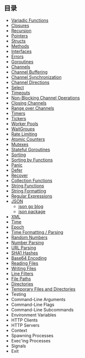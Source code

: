 ## 目录

- [Variadic Functions](VariadicFunctions/v_func.go)
- [Closures](closure/closures.go)
- [Recursion](recursion/recursion.go)
- [Pointers](pointers/pointers.go)
- [Structs](e_struct/e_struct.go)
- [Methods](methods/methods.go)
- [Interfaces](interface_e/e_interface.go)
- [Errors](e_errors/eerrors.go)
- [Goroutines](e_gorotine/e_groutine.go)
- [Channels](e_channels/e_channels.go)
- [Channel Buffering](channel_buf/channe_buf.go)
- [Channel Synchronization](channel_sync/channel_sync.go)
- [Channel Directions](channel_directions/channel_direction.go)
- [Select](e_select/e_select.go)
- [Timeouts](e_timeout/e_timeout.go)
- [Non-Blocking Channel Operations](none_block_channel_op/none_block_chan_operation.go)
- [Closing Channels](close_channel/close_channel.go)
- [Range over Channels](range_over_channel/range_over_channel.go)
- [Timers](e_timers/e_timer.go)
- [Tickers](e_ticker/e_ticker.go)
- [Worker Pools](worker_pools/worker_pools.go)
- [WaitGroups](e_wait_groups/e_wait_groups.go)
- [Rate Limiting](e_rate_limit/e_rate_limit.go)
- [Atomic Counters](e_atomic_counters/atomic_counters.go)
- [Mutexes](e_mutexes/e_mutexes.go)
- [Stateful Goroutines](stateful_goroutine/stateful_goroutine.go)
- [Sorting](e_sorts/sorts.go)
- [Sorting by Functions](sort_by_func/sort_by_func.go)
- [Panic](e_panic/panic.go)
- [Defer](e_defer/defer.go)
- [Recover](e_recover/recover.go)
- [Collection Functions](e_collection_func/collection_func.go)
- [String Functions](string_func/str_func.go)
- [String Formatting](e_str_fmt/str_fmt.go)
- [Regular Expressions](e_reg/e_reg.go)
- [JSON](e_json/json.go)
    - [json go blog](https://go.dev/blog/json)
    - [json package](https://pkg.go.dev/encoding/json)
- [XML](e_xml/xml.go)
- [Time](e_time/time.go)
- [Epoch](e_epoch/epoch.go)
- [Time Formatting / Parsing](time_fmt_parse/time_fmt_parse.go)
- [Random Numbers](e_random_num/random_num.go)
- [Number Parsing](number_parse/number_parse.go)
- [URL Parsing](url_parse/url_parse.go)
- [SHA1 Hashes](e_sha1/sha1.go)
- [Base64 Encoding](e_base64/base64.go)
- [Reading Files](e_read_file/read_file.go)
- [Writing Files](e_write_file/write_file.go)
- [Line Filters](e_line_filter/line_filter.go)
- [File Paths](e_file_path/file_path.go)
- [Directories](e_directories/dir.go)
- [Temporary Files and Directories](e_tmp_file_and_dir/tmp_file_dir.go)
- Testing
- Command-Line Arguments
- Command-Line Flags
- Command-Line Subcommands
- Environment Variables
- HTTP Clients
- HTTP Servers
- Context
- Spawning Processes
- Exec'ing Processes
- Signals
- Exit